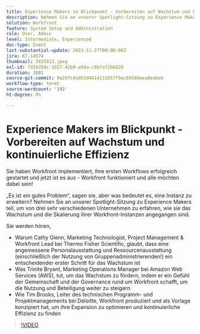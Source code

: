 ```yaml
---
title: Experience Makers im Blickpunkt - Vorbereiten auf Wachstum und kontinuierliche Effizienz
description: Nehmen Sie an unserer Spotlight-Sitzung zu Experience Makers teil, um von drei sehr verschiedenen Unternehmen zu erfahren, wie sie das Wachstum und die Skalierung ihrer Workfront-Instanzen angegangen sind.
solution: Workfront
feature: System Setup and Administration
role: User, Admin
level: Intermediate, Experienced
doc-type: Event
last-substantial-update: 2023-11-27T00:00:00Z
jira: KT-14574
thumbnail: 3425813.jpeg
exl-id: fd18358c-1027-42b9-a9da-c8b7af2b6820
duration: 3081
source-git-commit: 9a297cda953d4414131657f9ac84580aea0eabeb
workflow-type: tm+mt
source-wordcount: '192'
ht-degree: 0%

---
```


# Experience Makers im Blickpunkt - Vorbereiten auf Wachstum und kontinuierliche Effizienz

Sie haben Workfront implementiert, Ihre ersten Workflows erfolgreich gestartet und jetzt ist es aus - Workfront funktioniert und alle möchten dabei sein!

„Es ist ein gutes Problem“, sagen sie, aber was bedeutet es, eine Instanz zu erweitern? Nehmen Sie an unserer Spotlight-Sitzung zu Experience Makers teil, um von drei sehr verschiedenen Unternehmen zu erfahren, wie sie das Wachstum und die Skalierung ihrer Workfront-Instanzen angegangen sind.

Sie werden hören,

* Warum Cathy Glenn, Marketing Technologist, Project Management &amp; Workfront Lead bei Thermo Fisher Scientific, glaubt, dass eine angemessene Personalausstattung und Ressourcenausstattung (einschließlich der Nutzung von Gruppenadministrierenden!) ein entscheidender erster Schritt für das Wachstum ist
* Was Trinite Bryant, Marketing Operations Manager bei Amazon Web Services (AWS), tut, um das Wachstum zu fördern, indem er ein Gefühl der Gemeinschaft und der Governance rund um Workfront schafft, um die Nutzung und Beteiligung weiter zu steigern
* Wie Tim Brooks, Leiter des technischen Programm- und Projektmanagements bei Deloitte, Workfront produziert und als Vorlage konzipiert hat, um ihre Expansion zu optimieren und kontinuierliche Effizienz zu finden

>[!VIDEO](https://video.tv.adobe.com/v/3425813/?learn=on)
